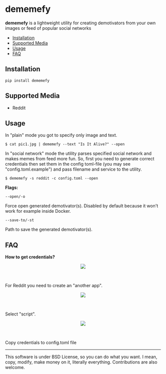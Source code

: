 # dememefy

**dememefy** is a lightweight utility for creating demotivators from your own images or feed of popular social networks

* [Installation](#installation)
* [Supported Media](#supported-media)
* [Usage](#usage)
* [FAQ](#faq)

## Installation
```
pip install dememefy
```

## Supported Media

- Reddit 

## Usage

In "plain" mode you got to specify only image and text. 

```
$ cat pic1.jpg | dememefy --text "Is It Alive?" --open
```

In "social network" mode the utility parses specified social network and makes memes from feed more fun. So, first you need to generate correct credentials then set them in the config toml-file (you may see "config.toml.example") and pass filename and service to the utility.

```
$ dememefy -s reddit -c config.toml --open
```

**Flags:**

`--open/-o`

Force open generated demotivator(s). Disabled by default because it won't work for example inside Docker.

`--save-to/-st`

Path to save the generated demotivator(s).

## FAQ 

**How to get credentials?**

<p align="center">
<img src="https://miro.medium.com/max/1400/1*GQ8IREDENnkCRQT3VS55mQ.png">
</p><br>

For Reddit you need to create an "another app".

<p align="center">
<img src="https://miro.medium.com/max/1400/1*ssLYczSLGzfm6SPM7mWzBg.png">
</p><br>

Select "script".

<p align="center">
<img src="https://miro.medium.com/max/1400/1*khszOCCaCtqZ6jM19uhpiQ.png">
</p><br>

Copy credentials to config.toml file

<hr>

<p> This software is under BSD License, so you can do what you want. I mean, copy, modify, make money on it, literally everything. Contributions are also welcome.</p>
